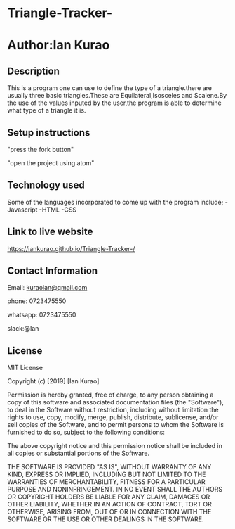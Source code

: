 # Triangle-Tracker-

#  Author:Ian Kurao

## Description
   This is a program one can use to define the type of a triangle.there are usually three basic triangles.These are Equilateral,Isosceles and Scalene.By the use of the values inputed by the user,the program is able to determine what type of a triangle it is.

## Setup instructions
   "press the fork button"

   "open the project using atom"


## Technology used
Some of the languages incorporated to come up with the program include;
  -Javascript
  -HTML
  -CSS

## Link to live website

https://iankurao.github.io/Triangle-Tracker-/


## Contact Information

Email: kuraoian@gmail.com

phone: 0723475550

whatsapp: 0723475550

slack:@Ian

## License
MIT License

Copyright (c) [2019] [Ian Kurao]

Permission is hereby granted, free of charge, to any person obtaining a copy
of this software and associated documentation files (the "Software"), to deal
in the Software without restriction, including without limitation the rights
to use, copy, modify, merge, publish, distribute, sublicense, and/or sell
copies of the Software, and to permit persons to whom the Software is
furnished to do so, subject to the following conditions:

The above copyright notice and this permission notice shall be included in all
copies or substantial portions of the Software.

THE SOFTWARE IS PROVIDED "AS IS", WITHOUT WARRANTY OF ANY KIND, EXPRESS OR
IMPLIED, INCLUDING BUT NOT LIMITED TO THE WARRANTIES OF MERCHANTABILITY,
FITNESS FOR A PARTICULAR PURPOSE AND NONINFRINGEMENT. IN NO EVENT SHALL THE
AUTHORS OR COPYRIGHT HOLDERS BE LIABLE FOR ANY CLAIM, DAMAGES OR OTHER
LIABILITY, WHETHER IN AN ACTION OF CONTRACT, TORT OR OTHERWISE, ARISING FROM,
OUT OF OR IN CONNECTION WITH THE SOFTWARE OR THE USE OR OTHER DEALINGS IN THE
SOFTWARE.
